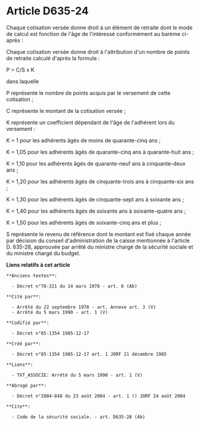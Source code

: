# Article D635-24

Chaque cotisation versée donne droit à un élément de retraite dont le mode de calcul est fonction de l'âge de l'intéressé
conformément au barème ci-après : 

Chaque cotisation versée donne droit à l'attribution d'un nombre de points de retraite calculé d'après la formule : 

P = C/S x K 

dans laquelle

P représente le nombre de points acquis par le versement de cette cotisation ;

C représente le montant de la cotisation versée ;

K représente un coefficient dépendant de l'âge de l'adhérent lors du versement :

K = 1 pour les adhérents âgés de moins de quarante-cinq ans ;

K = 1,05 pour les adhérents âgés de quarante-cinq ans à quarante-huit ans ;

K = 1,10 pour les adhérents âgés de quarante-neuf ans à cinquante-deux ans ;

K = 1,20 pour les adhérents âgés de cinquante-trois ans à cinquante-six ans ;

K = 1,30 pour les adhérents âgés de cinquante-sept ans à soixante ans ;

K = 1,40 pour les adhérents âgés de soixante ans à soixante-quatre ans ;

K = 1,50 pour les adhérents âgés de soixante-cinq ans et plus ;

S représente le revenu de référence dont le montant est fixé chaque année par décision du conseil d'administration de la
caisse mentionnée à l'article D. 635-28, approuvée par arrêté du ministre chargé de la sécurité sociale et du ministre chargé
du budget.

**Liens relatifs à cet article**

	**Anciens textes**:

	  - Décret n°78-321 du 14 mars 1978 - art. 6 (Ab)

	**Cité par**:

	  - Arrêté du 22 septembre 1978 - art. Annexe art. 3 (V)
	  - Arrêté du 5 mars 1990 - art. 1 (V)

	**Codifié par**:

	  - Décret n°85-1354 1985-12-17

	**Créé par**:

	  - Décret n°85-1354 1985-12-17 art. 1 JORF 21 décembre 1985

	**Liens**:

	  - TXT_ASSOCIE: Arrêté du 5 mars 1990 - art. 1 (V)

	**Abrogé par**:

	  - Décret n°2004-848 du 23 août 2004 - art. 1 () JORF 24 août 2004

	**Cite**:

	  - Code de la sécurité sociale. - art. D635-28 (Ab)
